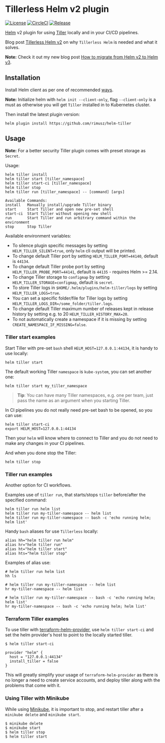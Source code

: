 # Tillerless Helm v2 plugin

[![License](https://img.shields.io/badge/License-Apache%202.0-blue.svg)](https://opensource.org/licenses/Apache-2.0)
[![CircleCI](https://circleci.com/gh/rimusz/helm-tiller/tree/master.svg?style=svg)](https://circleci.com/gh/rimusz/helm-tiller/tree/master)
[![Release](https://img.shields.io/github/release/rimusz/helm-tiller.svg?style=flat-square)](https://github.com/rimusz/helm-tiller/releases/latest)

[Helm](https://helm.sh) v2 plugin for using [Tiller](https://docs.helm.sh/using_helm/#installing-tiller) locally and in your CI/CD pipelines.

Blog post [Tillerless Helm v2](https://rimusz.net/tillerless-helm/) on why `Tillerless Helm` is needed and what it solves.

**Note:** Check it out my new blog post [How to migrate from Helm v2 to Helm v3](https://rimusz.net/how-to-migrate-from-helm-v2-to-helm-v3).

## Installation

Install Helm client as per one of recommended [ways](https://docs.helm.sh/using_helm/#installing-the-helm-client).

**Note:** Initialize helm with `helm init --client-only`, flag `--client-only` is a must as otherwise you will get `Tiller` installed in to Kubernetes cluster.

Then install the latest plugin version:

```console
helm plugin install https://github.com/rimusz/helm-tiller
```

## Usage

**Note:** For a better security Tiller plugin comes with preset storage as `Secret`.

Usage:

```console
helm tiller install
helm tiller start [tiller_namespace]
helm tiller start-ci [tiller_namespace]
helm tiller stop
helm tiller run [tiller_namespace] -- [command] [args]

Available Commands:
install   Manually install/upgrade Tiller binary
start     Start Tiller and open new pre-set shell
start-ci  Start Tiller without opening new shell
run       Start Tiller and run arbitrary command within the environment
stop      Stop Tiller
```

Available environment variables:

- To silence plugin specific messages by setting `HELM_TILLER_SILENT=true`, only `helm` cli output will be printed.
- To change default Tiller port by setting `HELM_TILLER_PORT=44140`, default is `44134`.
- To change default Tiller probe port by setting `HELM_TILLER_PROBE_PORT=44141`, default is `44135` - requires Helm >= 2.14.
- To change Tiller storage to `configmap` by setting `HELM_TILLER_STORAGE=configmap`, default is `secret`.
- To store Tiller logs in `$HOME/.helm/plugins/helm-tiller/logs` by setting `HELM_TILLER_LOGS=true`.
- You can set a specific folder/file for Tiller logs by setting `HELM_TILLER_LOGS_DIR=/some_folder/tiller.logs`.
- To change default Tiller maximum number of releases kept in release history by setting e.g. to 20 `HELM_TILLER_HISTORY_MAX=20`.
- To not automatically create a namespace if it is missing by setting `CREATE_NAMESPACE_IF_MISSING=false`.

### Tiller start examples

Start Tiller with pre-set `bash` shell `HELM_HOST=127.0.0.1:44134`, it is handy to use locally:

```console
helm tiller start
```

The default working Tiller `namespace` is `kube-system`, you can set another one:

```console
helm tiller start my_tiller_namespace
```

> **Tip**: You can have many Tiller namespaces, e.g. one per team, just pass the name as an argument when you starting Tiller.

In CI pipelines you do not really need pre-set bash to be opened, so you can use:

```console
helm tiller start-ci
export HELM_HOST=127.0.0.1:44134
```

Then your `helm` will know where to connect to Tiller and you do not need to make any changes in your CI pipelines.

And when you done stop the Tiller:

```console
helm tiller stop
```

### Tiller run examples

Another option for CI workflows.

Examples use of `tiller run`, that starts/stops `tiller` before/after the specified command:

```console
helm tiller run helm list
helm tiller run my-tiller-namespace -- helm list
helm tiller run my-tiller-namespace -- bash -c 'echo running helm; helm list'
```

Handy `bash` aliases for use `Tillerless` locally:

```
alias hh="helm tiller run helm"
alias hr="helm tiller run"
alias ht="helm tiller start"
alias hts="helm tiller stop"
```

Examples of alias use:

```console
# helm tiller run helm list
hh ls

# helm tiller run my-tiller-namespace -- helm list
hr my-tiller-namespace -- helm list

# helm tiller run my-tiller-namespace -- bash -c 'echo running helm; helm list'
hr my-tiller-namespace -- bash -c 'echo running helm; helm list'
```

### Terraform Tiller examples
To use tiller with [terraform-helm-provider](https://www.terraform.io/docs/providers/helm/index.html), use `helm tiller start-ci` and set the helm provider's host to point to the locally started tiller.

```console
$ helm tiller start-ci
```

```hcl
provider "helm" {
  host = "127.0.0.1:44134"
  install_tiller = false
}
```

This will greatly simplify your usage of `terraform-helm-provider` as there is no longer a need to create service accounts, and deploy tiller along with the problems that come with it.

### Using Tiller with Minikube
While using [Minikube](https://kubernetes.io/docs/setup/minikube/), it is important to stop, and restart tiller after a `minikube delete` and `minikube start`.

```console
$ minikube delete
$ minikube start
$ helm tiller stop
$ helm tiller start
```
